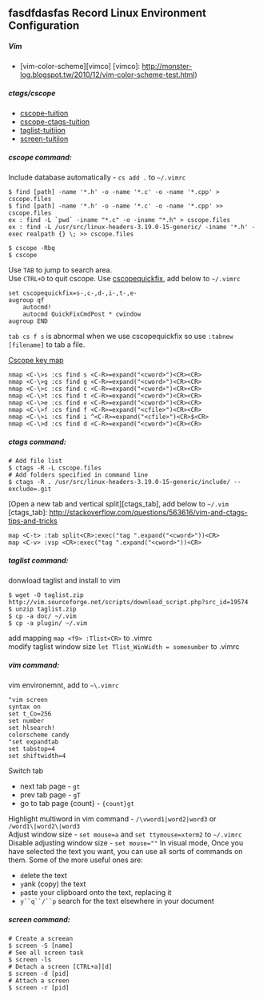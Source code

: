 fasdfdasfas
Record Linux Environment Configuration
--------------------------------------------
##### Vim
	
- [vim-color-scheme][vimco]
[vimco]: http://monster-log.blogspot.tw/2010/12/vim-color-scheme-test.html)
	

##### ctags/cscope

- [cscope-tuition](http://hamisme.blogspot.tw/2011/02/cscope.html)
- [cscope-ctags-tuition](http://angledark0123.pixnet.net/blog/post/51919594-vim%E9%99%84%E4%BB%B6%EF%BC%9Acscope%2Bctag-%E4%BD%BF%E7%94%A8%E7%AD%86%E8%A8%98)
- [taglist-tuitiion](http://nelsonchunglife.blogspot.tw/2011/06/ubuntuvim-plugin-ctagstaglist.html)
- [screen-tuitiion](http://blogger.gtwang.org/2013/11/screen-command-examples-to-manage-linux-terminals.html)

##### cscope command:

Include database automatically - `cs add .` to `~/.vimrc` 

	$ find [path] -name '*.h' -o -name '*.c' -o -name '*.cpp' > cscope.files
	$ find [path] -name '*.h' -o -name '*.c' -o -name '*.cpp' >> cscope.files
	ex : find -L `pwd` -iname "*.c" -o -iname "*.h" > cscope.files
	ex : find -L /usr/src/linux-headers-3.19.0-15-generic/ -iname '*.h' -exec realpath {} \; >> cscope.files

	$ cscope -Rbq
	$ cscope

Use `TAB` to jump to search area.  
Use `CTRL+D` to quit cscope.
Use [cscopequickfix](http://stackoverflow.com/questions/28185067/vim-go-to-next-search-result-across-multiple-files), add below to `~/.vimrc`

	set cscopequickfix=s-,c-,d-,i-,t-,e-
	augroup qf
	    autocmd!
	    autocmd QuickFixCmdPost * cwindow
	augroup END

`tab cs f s` is abnormal when we use cscopequickfix so use `:tabnew [filename]` to tab a file.

[Cscope key map](http://cscope.sourceforge.net/cscope_maps.vim)

	nmap <C-\>s :cs find s <C-R>=expand("<cword>")<CR><CR>
	nmap <C-\>g :cs find g <C-R>=expand("<cword>")<CR><CR>
	nmap <C-\>c :cs find c <C-R>=expand("<cword>")<CR><CR>
	nmap <C-\>t :cs find t <C-R>=expand("<cword>")<CR><CR>
	nmap <C-\>e :cs find e <C-R>=expand("<cword>")<CR><CR>
	nmap <C-\>f :cs find f <C-R>=expand("<cfile>")<CR><CR>
	nmap <C-\>i :cs find i ^<C-R>=expand("<cfile>")<CR>$<CR>
	nmap <C-\>d :cs find d <C-R>=expand("<cword>")<CR><CR>

##### ctags command:

	# Add file list
	$ ctags -R -L cscope.files
	# Add folders specified in command line
	$ ctags -R . /usr/src/linux-headers-3.19.0-15-generic/include/ --exclude=.git

[Open a new tab and vertical split][ctags_tab], add below to `~/.vim`
[ctags_tab]: http://stackoverflow.com/questions/563616/vim-and-ctags-tips-and-tricks

	map <C-t> :tab split<CR>:exec("tag ".expand("<cword>"))<CR>
	map <C-v> :vsp <CR>:exec("tag ".expand("<cword>"))<CR>

##### taglist command:

donwload taglist and install to vim

	$ wget -O taglist.zip http://vim.sourceforge.net/scripts/download_script.php?src_id=19574
	$ unzip taglist.zip
	$ cp -a doc/ ~/.vim
	$ cp -a plugin/ ~/.vim

add mapping `map <f9> :Tlist<CR>` to .vimrc  
modify taglist window size `let Tlist_WinWidth = somenumber` to .vimrc

##### vim command:

vim environemnt, add to `~\.vimrc`

	"vim screen
	syntax on
	set t_Co=256
	set number
	set hlsearch!
	colorscheme candy
	"set expandtab
	set tabstop=4
	set shiftwidth=4

Switch tab  
- next tab page - `gt`
- prev tab page - `gT`
- go to tab page {count} - `{count}gt`

Highlight multiword in vim command - `/\vword1|word2|word3` or `/word1\|word2\|word3`  
Adjust window size - `set mouse=a` and `set ttymouse=xterm2` to `~/.vimrc`  
Disable adjusting window size - `set mouse=""`
In visual mode, Once you have selected the text you want, you can use all sorts of commands on them. Some of the more useful ones are:  
- `d`elete the text
- `y`ank (copy) the text
- `p`aste your clipboard onto the text, replacing it
- `y``q``/``p` search for the text elsewhere in your document

##### screen command:

	# Create a screean
	$ screen -S [name]
	# See all screen task
	$ screen -ls
	# Detach a screen [CTRL+a][d]
	$ screen -d [pid]
	# Attach a screen
	$ screen -r [pid]



